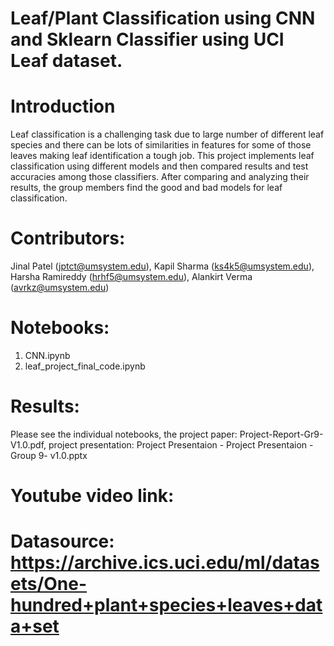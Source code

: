 # Leaf/Plant Classification using CNN and Sklearn Classifier using UCI Leaf dataset.

# Introduction
Leaf classification is a challenging task due to large
number of different leaf species and there can be lots of similarities
in features for some of those leaves making leaf identification a
tough job. This project implements leaf classification using
different models and then compared results and test accuracies
among those classifiers. After comparing and analyzing their
results, the group members find the good and bad models for leaf
classification.

# Contributors: 
Jinal Patel (jptct@umsystem.edu), Kapil Sharma (ks4k5@umsystem.edu), Harsha Ramireddy (hrhf5@umsystem.edu), Alankirt Verma (avrkz@umsystem.edu)

# Notebooks:
1. CNN.ipynb
2. leaf_project_final_code.ipynb

# Results: 
Please see the individual notebooks, the project paper: Project-Report-Gr9-V1.0.pdf,
project presentation: Project Presentaion - Project Presentaion - Group 9- v1.0.pptx 

# Youtube video link: 

# Datasource: https://archive.ics.uci.edu/ml/datasets/One-hundred+plant+species+leaves+data+set
